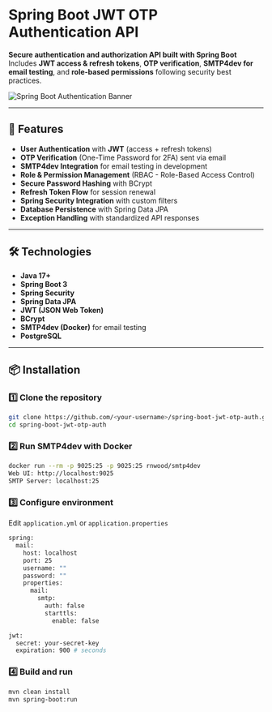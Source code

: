# Spring Boot JWT OTP Authentication API

**Secure authentication and authorization API built with Spring Boot**  
Includes **JWT access & refresh tokens**, **OTP verification**, **SMTP4dev for email testing**, and **role-based permissions** following security best practices.

![Spring Boot Authentication Banner](docs/images/banner.png)

---

## 🚀 Features

- **User Authentication** with **JWT** (access + refresh tokens)
- **OTP Verification** (One-Time Password for 2FA) sent via email
- **SMTP4dev Integration** for email testing in development
- **Role & Permission Management** (RBAC - Role-Based Access Control)
- **Secure Password Hashing** with BCrypt
- **Refresh Token Flow** for session renewal
- **Spring Security Integration** with custom filters
- **Database Persistence** with Spring Data JPA
- **Exception Handling** with standardized API responses

---

## 🛠 Technologies

- **Java 17+**
- **Spring Boot 3**
- **Spring Security**
- **Spring Data JPA**
- **JWT (JSON Web Token)**
- **BCrypt**
- **SMTP4dev (Docker)** for email testing
- **PostgreSQL**

---

## 📦 Installation

### 1️⃣ Clone the repository
```bash
git clone https://github.com/<your-username>/spring-boot-jwt-otp-auth.git
cd spring-boot-jwt-otp-auth
```
### 2️⃣ Run SMTP4dev with Docker
```bash
docker run --rm -p 9025:25 -p 9025:25 rnwood/smtp4dev
Web UI: http://localhost:9025
SMTP Server: localhost:25
```
### 3️⃣ Configure environment
Edit `application.yml` or `application.properties`
```bash
spring:
  mail:
    host: localhost
    port: 25
    username: ""
    password: ""
    properties:
      mail:
        smtp:
          auth: false
          starttls:
            enable: false

jwt:
  secret: your-secret-key
  expiration: 900 # seconds
```
### 4️⃣ Build and run
```bash
mvn clean install
mvn spring-boot:run
```


